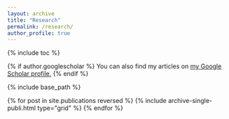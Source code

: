 ```yaml
---
layout: archive
title: "Research"
permalink: /research/
author_profile: true
---
```


{% include toc %}

{% if author.googlescholar %}
  You can also find my articles on <u><a href="{{author.googlescholar}}">my Google Scholar profile</a>.</u>
{% endif %}

{% include base_path %}

{% for post in site.publications reversed %}
  {% include archive-single-publi.html type="grid" %}
{% endfor %}
